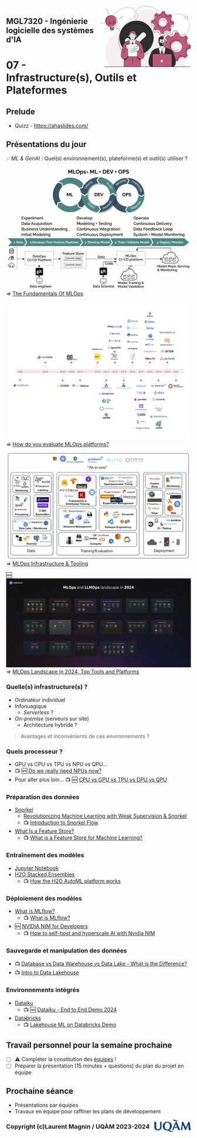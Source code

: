 <img style="float: right;" src="../../images/component_engineering.svg" alt="EngineeringAISystems" width="250"/>

## MGL7320 - Ingénierie logicielle des systèmes d'IA
# 07 - Infrastructure(s), Outils et Plateformes

## Prelude

- Quizz - https://ahaslides.com/

## Présentations du jour

:bulb: _ML & GenAI_ : Quel(s) environnement(s), plateforme(s) et outil(s) utiliser ?

![MLOps](MLOps_3-1024x677.png)
=> [The Fundamentals Of MLOps](https://www.radiant.digital/the-fundamentals-of-mlops-the-enabler-of-quality-outcomes-in-production-environments/)

![hundreds_of_tools](hundreds_of_tools.png)
=> [How do you evaluate MLOps platforms?](https://medium.com/mlops-community/how-to-evaluate-mlops-platforms-c98cf7874cca)

![Infra-Tooling3](Infra-Tooling3.png)
=> [MLOps Infrastructure & Tooling](https://fullstackdeeplearning.com/spring2021/lecture-6/)

:new: ![MLops Landscape](MLOps-Landscape.png)
=> [MLOps Landscape in 2024: Top Tools and Platforms](https://neptune.ai/blog/mlops-tools-platforms-landscape)


### Quelle(s) infrastructure(s) ?

- Ordinateur individuel
- Infonuagique
  - _Serverless_ ?
- _On-premise_ (serveurs sur site)
  - Architecture hybride ?

> Avantages et inconvénients de ces environnements ?

### Quels processeur ?

- GPU vs CPU vs TPU vs NPU vs QPU...
- :tv: :new: [Do we really need NPUs now?](https://youtu.be/a9NprGqBr54?si=LdMiAt6YXLSVSEjM)
- Pour aller plus loin... :tv: :new: [CPU vs GPU vs TPU vs DPU vs QPU](https://youtu.be/r5NQecwZs1A?si=_1MN14yYcdL-imIt)

### Préparation des données
- [Snorkel](https://snorkel.ai)
  - [Revolutionizing Machine Learning with Weak Supervision & Snorkel](https://ai.plainenglish.io/revolutionizing-machine-learning-with-weak-supervision-snorkel-8c319865d6bf)
  - :tv: [Introduction to Snorkel Flow](https://www.youtube.com/watch?v=hoszPGTW8bY)
- [What Is a Feature Store?](https://www.tecton.ai/blog/what-is-a-feature-store/)
  - :tv: [What is a Feature Store for Machine Learning?](https://www.youtube.com/watch?v=DESBDukN9gw)

### Entraînement des modèles
- [Jupyter Notebook](https://jupyter.org)
- [H2O Stacked Ensembles](https://docs.h2o.ai/h2o/latest-stable/h2o-docs/data-science/stacked-ensembles.html)
  - :tv: [How the H2O AutoML platform works](https://www.youtube.com/watch?v=tpvpiGP5rcc)

### Déploiement des modèles
- [What is MLflow?](https://mlflow.org/docs/latest/what-is-mlflow.html)
  - :tv: [What is MLflow?](https://www.youtube.com/watch?v=8SfZ1ElgpdU)
- :new: [NVIDIA NIM for Developers](https://developer.nvidia.com/nim)
  - :tv: [How to self-host and hyperscale AI with Nvidia NIM](https://youtu.be/ZgGss27IfwA?si=aa8QCxiS-gcHTvAi)

### Sauvegarde et manipulation des données
- :tv: [Database vs Data Warehouse vs Data Lake - What is the Difference?](https://www.youtube.com/watch?v=-bSkREem8dM)
- :tv: [Intro to Data Lakehouse](https://www.youtube.com/watch?v=myLiFw9AUKY)

### Environnements intégrés
- [Dataiku](https://www.dataiku.com)
  - :tv: :new: [Dataiku - End to End Demo 2024](https://youtu.be/IovPzrLHw8A?si=hDEObpUyci6_VgNK)
- [Databricks](https://www.databricks.com)
  - :tv: [Lakehouse ML on Databricks Demo](https://www.youtube.com/watch?v=1TPu-uOLglI)

## Travail personnel pour la semaine prochaine

- [ ] :warning: Compléter la constitution des [équipes](https://docs.google.com/spreadsheets/d/1svBmf4keRuKFzRf8pBrOfwrKeTQkWT3_606SjKuYx6s/edit?usp=sharing) !
- [ ] Préparer la présentation (15 minutes + questions) du plan du projet en équipe

## Prochaine séance

- Présentations par équipes
- Travaux en équipe pour raffiner les plans de développement

<img style="float: right;" align="right" src="../../images/uqam.png" alt="uqàm" width="100"/>

### Copyright (c)Laurent Magnin / UQÀM 2023-2024
